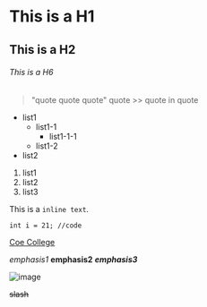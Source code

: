 # This is a H1

## This is a H2

###### This is a H6

> "quote quote quote"
> quote >> quote in quote

* list1
  * list1-1
    * list1-1-1
  * list1-2
* list2

1. list1
2. list2
3. list3

This is a `inline text`.

```java:katsumata
int i = 21; //code
 ```

[Coe College](https://www.coe.edu/)

*emphasis1*
**emphasis2**
***emphasis3***

![image](http://placehold.it/100)

~~slash~~
